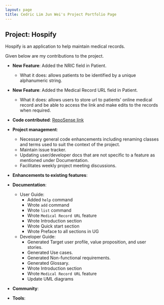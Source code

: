 ```yaml
---
layout: page
title: Cedric Lim Jun Wei's Project Portfolio Page
---
```


## Project: Hospify

Hospify is an application to help maintain medical records.

Given below are my contributions to the project.

* **New Feature**: Added the NRIC field in Patient.
  * What it does: allows patients to be identified by a unique alphanumeric string.
  
* **New Feature**: Added the Medical Record URL field in Patient.
  * What it does: allows users to store url to patients' online medical record and be able to access the link and make edits to the records when required.

* **Code contributed**: [RepoSense link](https://nus-cs2103-ay2021s1.github.io/tp-dashboard/#breakdown=true&search=cedo8)

* **Project management**:
    * Necessary general code enhancements including renaming classes and terms used to suit the context of the project.
    * Maintain issue tracker.
    * Updating user/developer docs that are not specific to a feature as mentioned under Documentation.
    * Facilitates weekly project meeting discussions.

* **Enhancements to existing features**:

* **Documentation**:
  * User Guide:
    * Added `help` command
    * Wrote `add` command
    * Wrote `list` command
    * Wrote `Medical Record URL` feature
    * Wrote Introduction section
    * Wrote Quick start section
    * Wrote Preface to all sections in UG
  * Developer Guide:
    * Generated Target user profile, value proposition, and user stories.
    * Generated Use cases.
    * Generated Non-functional requirements.
    * Generated Glossary.
    * Wrote Introduction section
    * Wrote `Medical Record URL` feature
    * Update UML diagrams

* **Community**:

* **Tools**:

